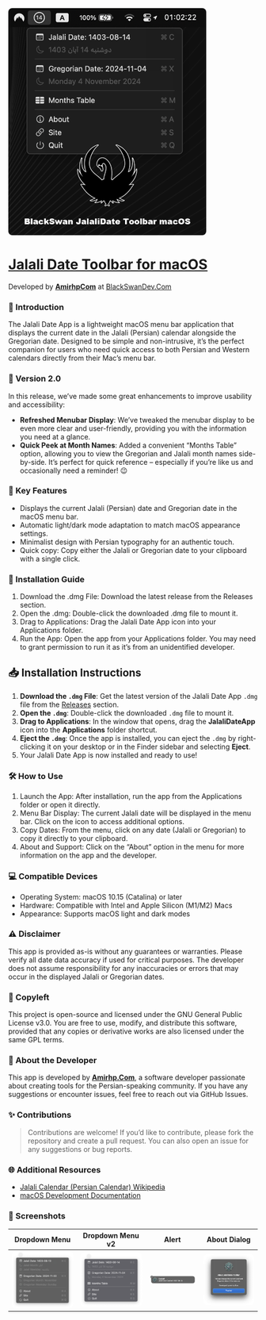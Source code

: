 <img src="toolbar.png" style="border-radius: 8px; width: 400px;" />

# [Jalali Date Toolbar for macOS](https://github.com/blackswandevcom/jalaliDate-macOS)
Developed by **[AmirhpCom](https://amirhp.com/)** at [BlackSwanDev.Com](https://blackSwanDev.com)

### 📅 Introduction
The Jalali Date App is a lightweight macOS menu bar application that displays the current date in the Jalali (Persian) calendar alongside the Gregorian date. Designed to be simple and non-intrusive, it’s the perfect companion for users who need quick access to both Persian and Western calendars directly from their Mac’s menu bar.


### 🎉 Version 2.0
In this release, we’ve made some great enhancements to improve usability and accessibility:

-	**Refreshed Menubar Display**: We’ve tweaked the menubar display to be even more clear and user-friendly, providing you with the information you need at a glance.
-	**Quick Peek at Month Names**: Added a convenient “Months Table” option, allowing you to view the Gregorian and Jalali month names side-by-side. It’s perfect for quick reference – especially if you’re like us and occasionally need a reminder! 😉


### 🚀 Key Features
+ Displays the current Jalali (Persian) date and Gregorian date in the macOS menu bar.
+ Automatic light/dark mode adaptation to match macOS appearance settings.
+ Minimalist design with Persian typography for an authentic touch.
+ Quick copy: Copy either the Jalali or Gregorian date to your clipboard with a single click.


### 🔑 Installation Guide
1.	Download the .dmg File: Download the latest release from the Releases section.
1.	Open the .dmg: Double-click the downloaded .dmg file to mount it.
1.	Drag to Applications: Drag the Jalali Date App icon into your Applications folder.
1.	Run the App: Open the app from your Applications folder. You may need to grant permission to run it as it’s from an unidentified developer.

## 📥 Installation Instructions
1. **Download the `.dmg` File**: Get the latest version of the Jalali Date App `.dmg` file from the [Releases](https://github.com/blackswandevcom/jalaliDate-macOS/releases) section.
2. **Open the `.dmg`**: Double-click the downloaded `.dmg` file to mount it.
3. **Drag to Applications**: In the window that opens, drag the **JalaliDateApp** icon into the **Applications** folder shortcut.
4. **Eject the `.dmg`**: Once the app is installed, you can eject the `.dmg` by right-clicking it on your desktop or in the Finder sidebar and selecting **Eject**.
5. Your Jalali Date App is now installed and ready to use!


### 🛠 How to Use
1.	Launch the App: After installation, run the app from the Applications folder or open it directly.
2.	Menu Bar Display: The current Jalali date will be displayed in the menu bar. Click on the icon to access additional options.
3.	Copy Dates: From the menu, click on any date (Jalali or Gregorian) to copy it directly to your clipboard.
4.	About and Support: Click on the “About” option in the menu for more information on the app and the developer.

### 💻 Compatible Devices
- Operating System: macOS 10.15 (Catalina) or later
- Hardware: Compatible with Intel and Apple Silicon (M1/M2) Macs
- Appearance: Supports macOS light and dark modes

### ⚠️ Disclaimer
This app is provided as-is without any guarantees or warranties. Please verify all date data accuracy if used for critical purposes. The developer does not assume responsibility for any inaccuracies or errors that may occur in the displayed Jalali or Gregorian dates.

### 📜 Copyleft
This project is open-source and licensed under the GNU General Public License v3.0. You are free to use, modify, and distribute this software, provided that any copies or derivative works are also licensed under the same GPL terms.

### 👤 About the Developer
This app is developed by **[Amirhp.Com](https://amirhp.com/)**, a software developer passionate about creating tools for the Persian-speaking community. If you have any suggestions or encounter issues, feel free to reach out via GitHub Issues.


### ✨ Contributions
> Contributions are welcome! If you’d like to contribute, please fork the repository and create a pull request. You can also open an issue for any suggestions or bug reports.


### 🌐 Additional Resources
-	[Jalali Calendar (Persian Calendar) Wikipedia](https://en.wikipedia.org/wiki/Jalali_calendar)
-	[macOS Development Documentation](https://developer.apple.com/documentation/)


### 📸 Screenshots

|Dropdown Menu|Dropdown Menu v2|Alert|About Dialog|
|---|---|---|---|
|<img src="menu.png" style="border-radius: 8px; width: 300px;" />|<img src="menu-v2.png" style="border-radius: 8px; width: 300px;" />|<img src="copied.png" style="border-radius: 8px; width: 300px;" />|<img src="about.png" style="border-radius: 8px; width: 300px;" />|
